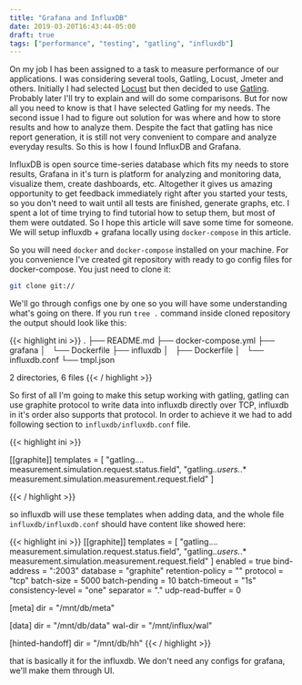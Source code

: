 ```yaml
---
title: "Grafana and InfluxDB"
date: 2019-03-20T16:43:44-05:00
draft: true
tags: ["performance", "testing", "gatling", "influxdb"]
---
```


On my job I has been assigned to a task to measure performance of our applications. I was considering several tools, Gatling, Locust, Jmeter and others. Initially I had selected [Locust](https://locust.io/) but then decided to use [Gatling](https://gatling.io/). Probably later I'll try to explain and will do some comparisons. But for now all you need to know is that I have selected Gatling for my needs. The second issue I had to figure out solution for was where and how to store results and how to analyze them. Despite the fact that gatling has nice report generation, it is still not very convenient to compare and analyze everyday results. So this is how I found InfluxDB and Grafana.


InfluxDB is open source time-series database which fits my needs to store results, Grafana in it's turn is platform for analyzing and monitoring data, visualize them, create dashboards, etc. Altogether it gives us amazing opportunity to get feedback immediately right after you started your tests, so you don't need to wait until all tests are finished, generate graphs, etc. I spent a lot of time trying to find tutorial how to setup them, but most of them were outdated. So I hope this article will save some time for someone. We will setup influxdb + grafana locally using `docker-compose` in this article.

So you will need `docker` and `docker-compose` installed on your machine. For you convenience I've created git repository with ready to go config files for docker-compose. You just need to clone it:

```bash
git clone git://
```

We'll go through configs one by one so you will have some understanding what's going on there. If you run `tree .` command inside cloned repository the output should look like this:

{{< highlight ini >}}
.
├── README.md
├── docker-compose.yml
├── grafana
│   └── Dockerfile
├── influxdb
│   ├── Dockerfile
│   └── influxdb.conf
└── tmpl.json

2 directories, 6 files
{{< / highlight >}}

So first of all I'm going to make this setup working with gatling, gatling can use graphite protocol to write data into influxdb directly over TCP, influxdb in it's order also supports that protocol. In order to achieve it we had to add following section to `influxdb/influxdb.conf` file.

{{< highlight ini >}}

[[graphite]]
  templates = [
    "gatling.*.*.*.* measurement.simulation.request.status.field",
    "gatling.*.users.*.* measurement.simulation.measurement.request.field"
  ]

{{< / highlight >}}

so influxdb will use these templates when adding data, and the whole file `influxdb/influxdb.conf` should have content like showed here:

{{< highlight ini >}}
[[graphite]]
  templates = [
    "gatling.*.*.*.* measurement.simulation.request.status.field",
    "gatling.*.users.*.* measurement.simulation.measurement.request.field"
  ]
  enabled = true
  bind-address = ":2003"
  database = "graphite"
  retention-policy = ""
  protocol = "tcp"
  batch-size = 5000
  batch-pending = 10
  batch-timeout = "1s"
  consistency-level = "one"
  separator = "."
  udp-read-buffer = 0

[meta]
  dir = "/mnt/db/meta"

[data]
  dir = "/mnt/db/data"
  wal-dir = "/mnt/influx/wal"

[hinted-handoff]
  dir = "/mnt/db/hh"
{{< / highlight >}}

that is basically it for the influxdb. We don't need any configs for grafana, we'll make them through UI.









